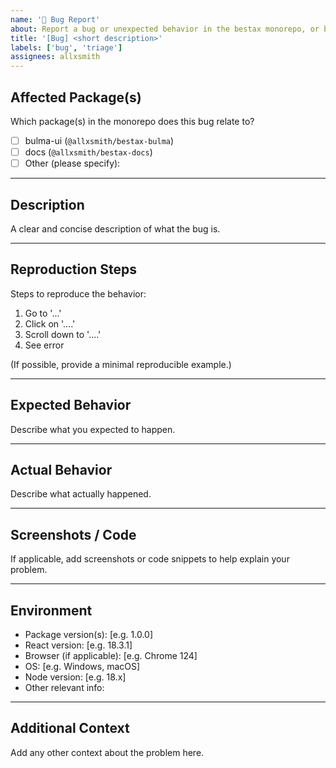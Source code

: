 ```yaml
---
name: '🐛 Bug Report'
about: Report a bug or unexpected behavior in the bestax monorepo, or bestax-bulma package.
title: '[Bug] <short description>'
labels: ['bug', 'triage']
assignees: allxsmith
---
```


## Affected Package(s)

Which package(s) in the monorepo does this bug relate to?

- [ ] bulma-ui (`@allxsmith/bestax-bulma`)
- [ ] docs (`@allxsmith/bestax-docs`)
- [ ] Other (please specify):

---

## Description

A clear and concise description of what the bug is.

---

## Reproduction Steps

Steps to reproduce the behavior:

1. Go to '...'
2. Click on '....'
3. Scroll down to '....'
4. See error

(If possible, provide a minimal reproducible example.)

---

## Expected Behavior

Describe what you expected to happen.

---

## Actual Behavior

Describe what actually happened.

---

## Screenshots / Code

If applicable, add screenshots or code snippets to help explain your problem.

---

## Environment

- Package version(s): [e.g. 1.0.0]
- React version: [e.g. 18.3.1]
- Browser (if applicable): [e.g. Chrome 124]
- OS: [e.g. Windows, macOS]
- Node version: [e.g. 18.x]
- Other relevant info:

---

## Additional Context

Add any other context about the problem here.
